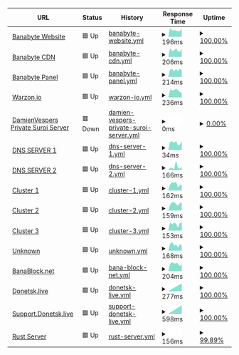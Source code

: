 <!--start: status pages-->
<!-- This summary is generated by Upptime (https://github.com/upptime/upptime) -->
<!-- Do not edit this manually, your changes will be overwritten -->
<!-- prettier-ignore -->
| URL | Status | History | Response Time | Uptime |
| --- | ------ | ------- | ------------- | ------ |
| <img alt="" src="https://icons.duckduckgo.com/ip3/banabyte.com.ico" height="13"> [Banabyte Website](https://Banabyte.com) | 🟩 Up | [banabyte-website.yml](https://github.com/ZEROPOINTBRUH/WebsiteAlarmClock/commits/HEAD/history/banabyte-website.yml) | <details><summary><img alt="Response time graph" src="./graphs/banabyte-website/response-time-week.png" height="20"> 196ms</summary><br><a href="https://status2.banabyte.com/history/banabyte-website"><img alt="Response time 560" src="https://img.shields.io/endpoint?url=https%3A%2F%2Fraw.githubusercontent.com%2FZEROPOINTBRUH%2FWebsiteAlarmClock%2FHEAD%2Fapi%2Fbanabyte-website%2Fresponse-time.json"></a><br><a href="https://status2.banabyte.com/history/banabyte-website"><img alt="24-hour response time 145" src="https://img.shields.io/endpoint?url=https%3A%2F%2Fraw.githubusercontent.com%2FZEROPOINTBRUH%2FWebsiteAlarmClock%2FHEAD%2Fapi%2Fbanabyte-website%2Fresponse-time-day.json"></a><br><a href="https://status2.banabyte.com/history/banabyte-website"><img alt="7-day response time 196" src="https://img.shields.io/endpoint?url=https%3A%2F%2Fraw.githubusercontent.com%2FZEROPOINTBRUH%2FWebsiteAlarmClock%2FHEAD%2Fapi%2Fbanabyte-website%2Fresponse-time-week.json"></a><br><a href="https://status2.banabyte.com/history/banabyte-website"><img alt="30-day response time 278" src="https://img.shields.io/endpoint?url=https%3A%2F%2Fraw.githubusercontent.com%2FZEROPOINTBRUH%2FWebsiteAlarmClock%2FHEAD%2Fapi%2Fbanabyte-website%2Fresponse-time-month.json"></a><br><a href="https://status2.banabyte.com/history/banabyte-website"><img alt="1-year response time 560" src="https://img.shields.io/endpoint?url=https%3A%2F%2Fraw.githubusercontent.com%2FZEROPOINTBRUH%2FWebsiteAlarmClock%2FHEAD%2Fapi%2Fbanabyte-website%2Fresponse-time-year.json"></a></details> | <details><summary><a href="https://status2.banabyte.com/history/banabyte-website">100.00%</a></summary><a href="https://status2.banabyte.com/history/banabyte-website"><img alt="All-time uptime 98.84%" src="https://img.shields.io/endpoint?url=https%3A%2F%2Fraw.githubusercontent.com%2FZEROPOINTBRUH%2FWebsiteAlarmClock%2FHEAD%2Fapi%2Fbanabyte-website%2Fuptime.json"></a><br><a href="https://status2.banabyte.com/history/banabyte-website"><img alt="24-hour uptime 100.00%" src="https://img.shields.io/endpoint?url=https%3A%2F%2Fraw.githubusercontent.com%2FZEROPOINTBRUH%2FWebsiteAlarmClock%2FHEAD%2Fapi%2Fbanabyte-website%2Fuptime-day.json"></a><br><a href="https://status2.banabyte.com/history/banabyte-website"><img alt="7-day uptime 100.00%" src="https://img.shields.io/endpoint?url=https%3A%2F%2Fraw.githubusercontent.com%2FZEROPOINTBRUH%2FWebsiteAlarmClock%2FHEAD%2Fapi%2Fbanabyte-website%2Fuptime-week.json"></a><br><a href="https://status2.banabyte.com/history/banabyte-website"><img alt="30-day uptime 99.99%" src="https://img.shields.io/endpoint?url=https%3A%2F%2Fraw.githubusercontent.com%2FZEROPOINTBRUH%2FWebsiteAlarmClock%2FHEAD%2Fapi%2Fbanabyte-website%2Fuptime-month.json"></a><br><a href="https://status2.banabyte.com/history/banabyte-website"><img alt="1-year uptime 98.84%" src="https://img.shields.io/endpoint?url=https%3A%2F%2Fraw.githubusercontent.com%2FZEROPOINTBRUH%2FWebsiteAlarmClock%2FHEAD%2Fapi%2Fbanabyte-website%2Fuptime-year.json"></a></details>
| <img alt="" src="https://icons.duckduckgo.com/ip3/cdn.banabyte.com.ico" height="13"> [Banabyte CDN](https://cdn.banabyte.com) | 🟩 Up | [banabyte-cdn.yml](https://github.com/ZEROPOINTBRUH/WebsiteAlarmClock/commits/HEAD/history/banabyte-cdn.yml) | <details><summary><img alt="Response time graph" src="./graphs/banabyte-cdn/response-time-week.png" height="20"> 206ms</summary><br><a href="https://status2.banabyte.com/history/banabyte-cdn"><img alt="Response time 271" src="https://img.shields.io/endpoint?url=https%3A%2F%2Fraw.githubusercontent.com%2FZEROPOINTBRUH%2FWebsiteAlarmClock%2FHEAD%2Fapi%2Fbanabyte-cdn%2Fresponse-time.json"></a><br><a href="https://status2.banabyte.com/history/banabyte-cdn"><img alt="24-hour response time 188" src="https://img.shields.io/endpoint?url=https%3A%2F%2Fraw.githubusercontent.com%2FZEROPOINTBRUH%2FWebsiteAlarmClock%2FHEAD%2Fapi%2Fbanabyte-cdn%2Fresponse-time-day.json"></a><br><a href="https://status2.banabyte.com/history/banabyte-cdn"><img alt="7-day response time 206" src="https://img.shields.io/endpoint?url=https%3A%2F%2Fraw.githubusercontent.com%2FZEROPOINTBRUH%2FWebsiteAlarmClock%2FHEAD%2Fapi%2Fbanabyte-cdn%2Fresponse-time-week.json"></a><br><a href="https://status2.banabyte.com/history/banabyte-cdn"><img alt="30-day response time 256" src="https://img.shields.io/endpoint?url=https%3A%2F%2Fraw.githubusercontent.com%2FZEROPOINTBRUH%2FWebsiteAlarmClock%2FHEAD%2Fapi%2Fbanabyte-cdn%2Fresponse-time-month.json"></a><br><a href="https://status2.banabyte.com/history/banabyte-cdn"><img alt="1-year response time 271" src="https://img.shields.io/endpoint?url=https%3A%2F%2Fraw.githubusercontent.com%2FZEROPOINTBRUH%2FWebsiteAlarmClock%2FHEAD%2Fapi%2Fbanabyte-cdn%2Fresponse-time-year.json"></a></details> | <details><summary><a href="https://status2.banabyte.com/history/banabyte-cdn">100.00%</a></summary><a href="https://status2.banabyte.com/history/banabyte-cdn"><img alt="All-time uptime 98.85%" src="https://img.shields.io/endpoint?url=https%3A%2F%2Fraw.githubusercontent.com%2FZEROPOINTBRUH%2FWebsiteAlarmClock%2FHEAD%2Fapi%2Fbanabyte-cdn%2Fuptime.json"></a><br><a href="https://status2.banabyte.com/history/banabyte-cdn"><img alt="24-hour uptime 100.00%" src="https://img.shields.io/endpoint?url=https%3A%2F%2Fraw.githubusercontent.com%2FZEROPOINTBRUH%2FWebsiteAlarmClock%2FHEAD%2Fapi%2Fbanabyte-cdn%2Fuptime-day.json"></a><br><a href="https://status2.banabyte.com/history/banabyte-cdn"><img alt="7-day uptime 100.00%" src="https://img.shields.io/endpoint?url=https%3A%2F%2Fraw.githubusercontent.com%2FZEROPOINTBRUH%2FWebsiteAlarmClock%2FHEAD%2Fapi%2Fbanabyte-cdn%2Fuptime-week.json"></a><br><a href="https://status2.banabyte.com/history/banabyte-cdn"><img alt="30-day uptime 99.99%" src="https://img.shields.io/endpoint?url=https%3A%2F%2Fraw.githubusercontent.com%2FZEROPOINTBRUH%2FWebsiteAlarmClock%2FHEAD%2Fapi%2Fbanabyte-cdn%2Fuptime-month.json"></a><br><a href="https://status2.banabyte.com/history/banabyte-cdn"><img alt="1-year uptime 98.85%" src="https://img.shields.io/endpoint?url=https%3A%2F%2Fraw.githubusercontent.com%2FZEROPOINTBRUH%2FWebsiteAlarmClock%2FHEAD%2Fapi%2Fbanabyte-cdn%2Fuptime-year.json"></a></details>
| <img alt="" src="https://icons.duckduckgo.com/ip3/panel.banabyte.com.ico" height="13"> [Banabyte Panel](https://panel.banabyte.com) | 🟩 Up | [banabyte-panel.yml](https://github.com/ZEROPOINTBRUH/WebsiteAlarmClock/commits/HEAD/history/banabyte-panel.yml) | <details><summary><img alt="Response time graph" src="./graphs/banabyte-panel/response-time-week.png" height="20"> 214ms</summary><br><a href="https://status2.banabyte.com/history/banabyte-panel"><img alt="Response time 504" src="https://img.shields.io/endpoint?url=https%3A%2F%2Fraw.githubusercontent.com%2FZEROPOINTBRUH%2FWebsiteAlarmClock%2FHEAD%2Fapi%2Fbanabyte-panel%2Fresponse-time.json"></a><br><a href="https://status2.banabyte.com/history/banabyte-panel"><img alt="24-hour response time 157" src="https://img.shields.io/endpoint?url=https%3A%2F%2Fraw.githubusercontent.com%2FZEROPOINTBRUH%2FWebsiteAlarmClock%2FHEAD%2Fapi%2Fbanabyte-panel%2Fresponse-time-day.json"></a><br><a href="https://status2.banabyte.com/history/banabyte-panel"><img alt="7-day response time 214" src="https://img.shields.io/endpoint?url=https%3A%2F%2Fraw.githubusercontent.com%2FZEROPOINTBRUH%2FWebsiteAlarmClock%2FHEAD%2Fapi%2Fbanabyte-panel%2Fresponse-time-week.json"></a><br><a href="https://status2.banabyte.com/history/banabyte-panel"><img alt="30-day response time 753" src="https://img.shields.io/endpoint?url=https%3A%2F%2Fraw.githubusercontent.com%2FZEROPOINTBRUH%2FWebsiteAlarmClock%2FHEAD%2Fapi%2Fbanabyte-panel%2Fresponse-time-month.json"></a><br><a href="https://status2.banabyte.com/history/banabyte-panel"><img alt="1-year response time 504" src="https://img.shields.io/endpoint?url=https%3A%2F%2Fraw.githubusercontent.com%2FZEROPOINTBRUH%2FWebsiteAlarmClock%2FHEAD%2Fapi%2Fbanabyte-panel%2Fresponse-time-year.json"></a></details> | <details><summary><a href="https://status2.banabyte.com/history/banabyte-panel">100.00%</a></summary><a href="https://status2.banabyte.com/history/banabyte-panel"><img alt="All-time uptime 98.40%" src="https://img.shields.io/endpoint?url=https%3A%2F%2Fraw.githubusercontent.com%2FZEROPOINTBRUH%2FWebsiteAlarmClock%2FHEAD%2Fapi%2Fbanabyte-panel%2Fuptime.json"></a><br><a href="https://status2.banabyte.com/history/banabyte-panel"><img alt="24-hour uptime 100.00%" src="https://img.shields.io/endpoint?url=https%3A%2F%2Fraw.githubusercontent.com%2FZEROPOINTBRUH%2FWebsiteAlarmClock%2FHEAD%2Fapi%2Fbanabyte-panel%2Fuptime-day.json"></a><br><a href="https://status2.banabyte.com/history/banabyte-panel"><img alt="7-day uptime 100.00%" src="https://img.shields.io/endpoint?url=https%3A%2F%2Fraw.githubusercontent.com%2FZEROPOINTBRUH%2FWebsiteAlarmClock%2FHEAD%2Fapi%2Fbanabyte-panel%2Fuptime-week.json"></a><br><a href="https://status2.banabyte.com/history/banabyte-panel"><img alt="30-day uptime 99.99%" src="https://img.shields.io/endpoint?url=https%3A%2F%2Fraw.githubusercontent.com%2FZEROPOINTBRUH%2FWebsiteAlarmClock%2FHEAD%2Fapi%2Fbanabyte-panel%2Fuptime-month.json"></a><br><a href="https://status2.banabyte.com/history/banabyte-panel"><img alt="1-year uptime 98.40%" src="https://img.shields.io/endpoint?url=https%3A%2F%2Fraw.githubusercontent.com%2FZEROPOINTBRUH%2FWebsiteAlarmClock%2FHEAD%2Fapi%2Fbanabyte-panel%2Fuptime-year.json"></a></details>
| <img alt="" src="https://icons.duckduckgo.com/ip3/warzon.io.ico" height="13"> [Warzon.io](https://warzon.io) | 🟩 Up | [warzon-io.yml](https://github.com/ZEROPOINTBRUH/WebsiteAlarmClock/commits/HEAD/history/warzon-io.yml) | <details><summary><img alt="Response time graph" src="./graphs/warzon-io/response-time-week.png" height="20"> 236ms</summary><br><a href="https://status2.banabyte.com/history/warzon-io"><img alt="Response time 330" src="https://img.shields.io/endpoint?url=https%3A%2F%2Fraw.githubusercontent.com%2FZEROPOINTBRUH%2FWebsiteAlarmClock%2FHEAD%2Fapi%2Fwarzon-io%2Fresponse-time.json"></a><br><a href="https://status2.banabyte.com/history/warzon-io"><img alt="24-hour response time 248" src="https://img.shields.io/endpoint?url=https%3A%2F%2Fraw.githubusercontent.com%2FZEROPOINTBRUH%2FWebsiteAlarmClock%2FHEAD%2Fapi%2Fwarzon-io%2Fresponse-time-day.json"></a><br><a href="https://status2.banabyte.com/history/warzon-io"><img alt="7-day response time 236" src="https://img.shields.io/endpoint?url=https%3A%2F%2Fraw.githubusercontent.com%2FZEROPOINTBRUH%2FWebsiteAlarmClock%2FHEAD%2Fapi%2Fwarzon-io%2Fresponse-time-week.json"></a><br><a href="https://status2.banabyte.com/history/warzon-io"><img alt="30-day response time 293" src="https://img.shields.io/endpoint?url=https%3A%2F%2Fraw.githubusercontent.com%2FZEROPOINTBRUH%2FWebsiteAlarmClock%2FHEAD%2Fapi%2Fwarzon-io%2Fresponse-time-month.json"></a><br><a href="https://status2.banabyte.com/history/warzon-io"><img alt="1-year response time 330" src="https://img.shields.io/endpoint?url=https%3A%2F%2Fraw.githubusercontent.com%2FZEROPOINTBRUH%2FWebsiteAlarmClock%2FHEAD%2Fapi%2Fwarzon-io%2Fresponse-time-year.json"></a></details> | <details><summary><a href="https://status2.banabyte.com/history/warzon-io">100.00%</a></summary><a href="https://status2.banabyte.com/history/warzon-io"><img alt="All-time uptime 96.41%" src="https://img.shields.io/endpoint?url=https%3A%2F%2Fraw.githubusercontent.com%2FZEROPOINTBRUH%2FWebsiteAlarmClock%2FHEAD%2Fapi%2Fwarzon-io%2Fuptime.json"></a><br><a href="https://status2.banabyte.com/history/warzon-io"><img alt="24-hour uptime 100.00%" src="https://img.shields.io/endpoint?url=https%3A%2F%2Fraw.githubusercontent.com%2FZEROPOINTBRUH%2FWebsiteAlarmClock%2FHEAD%2Fapi%2Fwarzon-io%2Fuptime-day.json"></a><br><a href="https://status2.banabyte.com/history/warzon-io"><img alt="7-day uptime 100.00%" src="https://img.shields.io/endpoint?url=https%3A%2F%2Fraw.githubusercontent.com%2FZEROPOINTBRUH%2FWebsiteAlarmClock%2FHEAD%2Fapi%2Fwarzon-io%2Fuptime-week.json"></a><br><a href="https://status2.banabyte.com/history/warzon-io"><img alt="30-day uptime 93.35%" src="https://img.shields.io/endpoint?url=https%3A%2F%2Fraw.githubusercontent.com%2FZEROPOINTBRUH%2FWebsiteAlarmClock%2FHEAD%2Fapi%2Fwarzon-io%2Fuptime-month.json"></a><br><a href="https://status2.banabyte.com/history/warzon-io"><img alt="1-year uptime 96.41%" src="https://img.shields.io/endpoint?url=https%3A%2F%2Fraw.githubusercontent.com%2FZEROPOINTBRUH%2FWebsiteAlarmClock%2FHEAD%2Fapi%2Fwarzon-io%2Fuptime-year.json"></a></details>
| <img alt="" src="https://icons.duckduckgo.com/ip3/dv.suroi.io.ico" height="13"> [DamienVespers Private Suroi Server](https://dv.suroi.io) | 🟥 Down | [damien-vespers-private-suroi-server.yml](https://github.com/ZEROPOINTBRUH/WebsiteAlarmClock/commits/HEAD/history/damien-vespers-private-suroi-server.yml) | <details><summary><img alt="Response time graph" src="./graphs/damien-vespers-private-suroi-server/response-time-week.png" height="20"> 0ms</summary><br><a href="https://status2.banabyte.com/history/damien-vespers-private-suroi-server"><img alt="Response time 388" src="https://img.shields.io/endpoint?url=https%3A%2F%2Fraw.githubusercontent.com%2FZEROPOINTBRUH%2FWebsiteAlarmClock%2FHEAD%2Fapi%2Fdamien-vespers-private-suroi-server%2Fresponse-time.json"></a><br><a href="https://status2.banabyte.com/history/damien-vespers-private-suroi-server"><img alt="24-hour response time 0" src="https://img.shields.io/endpoint?url=https%3A%2F%2Fraw.githubusercontent.com%2FZEROPOINTBRUH%2FWebsiteAlarmClock%2FHEAD%2Fapi%2Fdamien-vespers-private-suroi-server%2Fresponse-time-day.json"></a><br><a href="https://status2.banabyte.com/history/damien-vespers-private-suroi-server"><img alt="7-day response time 0" src="https://img.shields.io/endpoint?url=https%3A%2F%2Fraw.githubusercontent.com%2FZEROPOINTBRUH%2FWebsiteAlarmClock%2FHEAD%2Fapi%2Fdamien-vespers-private-suroi-server%2Fresponse-time-week.json"></a><br><a href="https://status2.banabyte.com/history/damien-vespers-private-suroi-server"><img alt="30-day response time 230" src="https://img.shields.io/endpoint?url=https%3A%2F%2Fraw.githubusercontent.com%2FZEROPOINTBRUH%2FWebsiteAlarmClock%2FHEAD%2Fapi%2Fdamien-vespers-private-suroi-server%2Fresponse-time-month.json"></a><br><a href="https://status2.banabyte.com/history/damien-vespers-private-suroi-server"><img alt="1-year response time 388" src="https://img.shields.io/endpoint?url=https%3A%2F%2Fraw.githubusercontent.com%2FZEROPOINTBRUH%2FWebsiteAlarmClock%2FHEAD%2Fapi%2Fdamien-vespers-private-suroi-server%2Fresponse-time-year.json"></a></details> | <details><summary><a href="https://status2.banabyte.com/history/damien-vespers-private-suroi-server">0.00%</a></summary><a href="https://status2.banabyte.com/history/damien-vespers-private-suroi-server"><img alt="All-time uptime 30.99%" src="https://img.shields.io/endpoint?url=https%3A%2F%2Fraw.githubusercontent.com%2FZEROPOINTBRUH%2FWebsiteAlarmClock%2FHEAD%2Fapi%2Fdamien-vespers-private-suroi-server%2Fuptime.json"></a><br><a href="https://status2.banabyte.com/history/damien-vespers-private-suroi-server"><img alt="24-hour uptime 0.00%" src="https://img.shields.io/endpoint?url=https%3A%2F%2Fraw.githubusercontent.com%2FZEROPOINTBRUH%2FWebsiteAlarmClock%2FHEAD%2Fapi%2Fdamien-vespers-private-suroi-server%2Fuptime-day.json"></a><br><a href="https://status2.banabyte.com/history/damien-vespers-private-suroi-server"><img alt="7-day uptime 0.00%" src="https://img.shields.io/endpoint?url=https%3A%2F%2Fraw.githubusercontent.com%2FZEROPOINTBRUH%2FWebsiteAlarmClock%2FHEAD%2Fapi%2Fdamien-vespers-private-suroi-server%2Fuptime-week.json"></a><br><a href="https://status2.banabyte.com/history/damien-vespers-private-suroi-server"><img alt="30-day uptime 1.52%" src="https://img.shields.io/endpoint?url=https%3A%2F%2Fraw.githubusercontent.com%2FZEROPOINTBRUH%2FWebsiteAlarmClock%2FHEAD%2Fapi%2Fdamien-vespers-private-suroi-server%2Fuptime-month.json"></a><br><a href="https://status2.banabyte.com/history/damien-vespers-private-suroi-server"><img alt="1-year uptime 30.99%" src="https://img.shields.io/endpoint?url=https%3A%2F%2Fraw.githubusercontent.com%2FZEROPOINTBRUH%2FWebsiteAlarmClock%2FHEAD%2Fapi%2Fdamien-vespers-private-suroi-server%2Fuptime-year.json"></a></details>
| <img alt="" src="https://icons.duckduckgo.com/ip3/1.1.1.1.ico" height="13"> [DNS SERVER 1](https://1.1.1.1) | 🟩 Up | [dns-server-1.yml](https://github.com/ZEROPOINTBRUH/WebsiteAlarmClock/commits/HEAD/history/dns-server-1.yml) | <details><summary><img alt="Response time graph" src="./graphs/dns-server-1/response-time-week.png" height="20"> 34ms</summary><br><a href="https://status2.banabyte.com/history/dns-server-1"><img alt="Response time 61" src="https://img.shields.io/endpoint?url=https%3A%2F%2Fraw.githubusercontent.com%2FZEROPOINTBRUH%2FWebsiteAlarmClock%2FHEAD%2Fapi%2Fdns-server-1%2Fresponse-time.json"></a><br><a href="https://status2.banabyte.com/history/dns-server-1"><img alt="24-hour response time 29" src="https://img.shields.io/endpoint?url=https%3A%2F%2Fraw.githubusercontent.com%2FZEROPOINTBRUH%2FWebsiteAlarmClock%2FHEAD%2Fapi%2Fdns-server-1%2Fresponse-time-day.json"></a><br><a href="https://status2.banabyte.com/history/dns-server-1"><img alt="7-day response time 34" src="https://img.shields.io/endpoint?url=https%3A%2F%2Fraw.githubusercontent.com%2FZEROPOINTBRUH%2FWebsiteAlarmClock%2FHEAD%2Fapi%2Fdns-server-1%2Fresponse-time-week.json"></a><br><a href="https://status2.banabyte.com/history/dns-server-1"><img alt="30-day response time 74" src="https://img.shields.io/endpoint?url=https%3A%2F%2Fraw.githubusercontent.com%2FZEROPOINTBRUH%2FWebsiteAlarmClock%2FHEAD%2Fapi%2Fdns-server-1%2Fresponse-time-month.json"></a><br><a href="https://status2.banabyte.com/history/dns-server-1"><img alt="1-year response time 61" src="https://img.shields.io/endpoint?url=https%3A%2F%2Fraw.githubusercontent.com%2FZEROPOINTBRUH%2FWebsiteAlarmClock%2FHEAD%2Fapi%2Fdns-server-1%2Fresponse-time-year.json"></a></details> | <details><summary><a href="https://status2.banabyte.com/history/dns-server-1">100.00%</a></summary><a href="https://status2.banabyte.com/history/dns-server-1"><img alt="All-time uptime 99.99%" src="https://img.shields.io/endpoint?url=https%3A%2F%2Fraw.githubusercontent.com%2FZEROPOINTBRUH%2FWebsiteAlarmClock%2FHEAD%2Fapi%2Fdns-server-1%2Fuptime.json"></a><br><a href="https://status2.banabyte.com/history/dns-server-1"><img alt="24-hour uptime 100.00%" src="https://img.shields.io/endpoint?url=https%3A%2F%2Fraw.githubusercontent.com%2FZEROPOINTBRUH%2FWebsiteAlarmClock%2FHEAD%2Fapi%2Fdns-server-1%2Fuptime-day.json"></a><br><a href="https://status2.banabyte.com/history/dns-server-1"><img alt="7-day uptime 100.00%" src="https://img.shields.io/endpoint?url=https%3A%2F%2Fraw.githubusercontent.com%2FZEROPOINTBRUH%2FWebsiteAlarmClock%2FHEAD%2Fapi%2Fdns-server-1%2Fuptime-week.json"></a><br><a href="https://status2.banabyte.com/history/dns-server-1"><img alt="30-day uptime 100.00%" src="https://img.shields.io/endpoint?url=https%3A%2F%2Fraw.githubusercontent.com%2FZEROPOINTBRUH%2FWebsiteAlarmClock%2FHEAD%2Fapi%2Fdns-server-1%2Fuptime-month.json"></a><br><a href="https://status2.banabyte.com/history/dns-server-1"><img alt="1-year uptime 99.99%" src="https://img.shields.io/endpoint?url=https%3A%2F%2Fraw.githubusercontent.com%2FZEROPOINTBRUH%2FWebsiteAlarmClock%2FHEAD%2Fapi%2Fdns-server-1%2Fuptime-year.json"></a></details>
| <img alt="" src="https://icons.duckduckgo.com/ip3/dns.google.ico" height="13"> [DNS SERVER 2](https://dns.google) | 🟩 Up | [dns-server-2.yml](https://github.com/ZEROPOINTBRUH/WebsiteAlarmClock/commits/HEAD/history/dns-server-2.yml) | <details><summary><img alt="Response time graph" src="./graphs/dns-server-2/response-time-week.png" height="20"> 166ms</summary><br><a href="https://status2.banabyte.com/history/dns-server-2"><img alt="Response time 131" src="https://img.shields.io/endpoint?url=https%3A%2F%2Fraw.githubusercontent.com%2FZEROPOINTBRUH%2FWebsiteAlarmClock%2FHEAD%2Fapi%2Fdns-server-2%2Fresponse-time.json"></a><br><a href="https://status2.banabyte.com/history/dns-server-2"><img alt="24-hour response time 88" src="https://img.shields.io/endpoint?url=https%3A%2F%2Fraw.githubusercontent.com%2FZEROPOINTBRUH%2FWebsiteAlarmClock%2FHEAD%2Fapi%2Fdns-server-2%2Fresponse-time-day.json"></a><br><a href="https://status2.banabyte.com/history/dns-server-2"><img alt="7-day response time 166" src="https://img.shields.io/endpoint?url=https%3A%2F%2Fraw.githubusercontent.com%2FZEROPOINTBRUH%2FWebsiteAlarmClock%2FHEAD%2Fapi%2Fdns-server-2%2Fresponse-time-week.json"></a><br><a href="https://status2.banabyte.com/history/dns-server-2"><img alt="30-day response time 125" src="https://img.shields.io/endpoint?url=https%3A%2F%2Fraw.githubusercontent.com%2FZEROPOINTBRUH%2FWebsiteAlarmClock%2FHEAD%2Fapi%2Fdns-server-2%2Fresponse-time-month.json"></a><br><a href="https://status2.banabyte.com/history/dns-server-2"><img alt="1-year response time 131" src="https://img.shields.io/endpoint?url=https%3A%2F%2Fraw.githubusercontent.com%2FZEROPOINTBRUH%2FWebsiteAlarmClock%2FHEAD%2Fapi%2Fdns-server-2%2Fresponse-time-year.json"></a></details> | <details><summary><a href="https://status2.banabyte.com/history/dns-server-2">100.00%</a></summary><a href="https://status2.banabyte.com/history/dns-server-2"><img alt="All-time uptime 100.00%" src="https://img.shields.io/endpoint?url=https%3A%2F%2Fraw.githubusercontent.com%2FZEROPOINTBRUH%2FWebsiteAlarmClock%2FHEAD%2Fapi%2Fdns-server-2%2Fuptime.json"></a><br><a href="https://status2.banabyte.com/history/dns-server-2"><img alt="24-hour uptime 100.00%" src="https://img.shields.io/endpoint?url=https%3A%2F%2Fraw.githubusercontent.com%2FZEROPOINTBRUH%2FWebsiteAlarmClock%2FHEAD%2Fapi%2Fdns-server-2%2Fuptime-day.json"></a><br><a href="https://status2.banabyte.com/history/dns-server-2"><img alt="7-day uptime 100.00%" src="https://img.shields.io/endpoint?url=https%3A%2F%2Fraw.githubusercontent.com%2FZEROPOINTBRUH%2FWebsiteAlarmClock%2FHEAD%2Fapi%2Fdns-server-2%2Fuptime-week.json"></a><br><a href="https://status2.banabyte.com/history/dns-server-2"><img alt="30-day uptime 100.00%" src="https://img.shields.io/endpoint?url=https%3A%2F%2Fraw.githubusercontent.com%2FZEROPOINTBRUH%2FWebsiteAlarmClock%2FHEAD%2Fapi%2Fdns-server-2%2Fuptime-month.json"></a><br><a href="https://status2.banabyte.com/history/dns-server-2"><img alt="1-year uptime 100.00%" src="https://img.shields.io/endpoint?url=https%3A%2F%2Fraw.githubusercontent.com%2FZEROPOINTBRUH%2FWebsiteAlarmClock%2FHEAD%2Fapi%2Fdns-server-2%2Fuptime-year.json"></a></details>
| <img alt="" src="https://icons.duckduckgo.com/ip3/co-us01.banabyte.com.ico" height="13"> [Cluster 1](https://co-us01.banabyte.com:2021) | 🟩 Up | [cluster-1.yml](https://github.com/ZEROPOINTBRUH/WebsiteAlarmClock/commits/HEAD/history/cluster-1.yml) | <details><summary><img alt="Response time graph" src="./graphs/cluster-1/response-time-week.png" height="20"> 162ms</summary><br><a href="https://status2.banabyte.com/history/cluster-1"><img alt="Response time 241" src="https://img.shields.io/endpoint?url=https%3A%2F%2Fraw.githubusercontent.com%2FZEROPOINTBRUH%2FWebsiteAlarmClock%2FHEAD%2Fapi%2Fcluster-1%2Fresponse-time.json"></a><br><a href="https://status2.banabyte.com/history/cluster-1"><img alt="24-hour response time 135" src="https://img.shields.io/endpoint?url=https%3A%2F%2Fraw.githubusercontent.com%2FZEROPOINTBRUH%2FWebsiteAlarmClock%2FHEAD%2Fapi%2Fcluster-1%2Fresponse-time-day.json"></a><br><a href="https://status2.banabyte.com/history/cluster-1"><img alt="7-day response time 162" src="https://img.shields.io/endpoint?url=https%3A%2F%2Fraw.githubusercontent.com%2FZEROPOINTBRUH%2FWebsiteAlarmClock%2FHEAD%2Fapi%2Fcluster-1%2Fresponse-time-week.json"></a><br><a href="https://status2.banabyte.com/history/cluster-1"><img alt="30-day response time 192" src="https://img.shields.io/endpoint?url=https%3A%2F%2Fraw.githubusercontent.com%2FZEROPOINTBRUH%2FWebsiteAlarmClock%2FHEAD%2Fapi%2Fcluster-1%2Fresponse-time-month.json"></a><br><a href="https://status2.banabyte.com/history/cluster-1"><img alt="1-year response time 241" src="https://img.shields.io/endpoint?url=https%3A%2F%2Fraw.githubusercontent.com%2FZEROPOINTBRUH%2FWebsiteAlarmClock%2FHEAD%2Fapi%2Fcluster-1%2Fresponse-time-year.json"></a></details> | <details><summary><a href="https://status2.banabyte.com/history/cluster-1">100.00%</a></summary><a href="https://status2.banabyte.com/history/cluster-1"><img alt="All-time uptime 99.77%" src="https://img.shields.io/endpoint?url=https%3A%2F%2Fraw.githubusercontent.com%2FZEROPOINTBRUH%2FWebsiteAlarmClock%2FHEAD%2Fapi%2Fcluster-1%2Fuptime.json"></a><br><a href="https://status2.banabyte.com/history/cluster-1"><img alt="24-hour uptime 100.00%" src="https://img.shields.io/endpoint?url=https%3A%2F%2Fraw.githubusercontent.com%2FZEROPOINTBRUH%2FWebsiteAlarmClock%2FHEAD%2Fapi%2Fcluster-1%2Fuptime-day.json"></a><br><a href="https://status2.banabyte.com/history/cluster-1"><img alt="7-day uptime 100.00%" src="https://img.shields.io/endpoint?url=https%3A%2F%2Fraw.githubusercontent.com%2FZEROPOINTBRUH%2FWebsiteAlarmClock%2FHEAD%2Fapi%2Fcluster-1%2Fuptime-week.json"></a><br><a href="https://status2.banabyte.com/history/cluster-1"><img alt="30-day uptime 99.66%" src="https://img.shields.io/endpoint?url=https%3A%2F%2Fraw.githubusercontent.com%2FZEROPOINTBRUH%2FWebsiteAlarmClock%2FHEAD%2Fapi%2Fcluster-1%2Fuptime-month.json"></a><br><a href="https://status2.banabyte.com/history/cluster-1"><img alt="1-year uptime 99.77%" src="https://img.shields.io/endpoint?url=https%3A%2F%2Fraw.githubusercontent.com%2FZEROPOINTBRUH%2FWebsiteAlarmClock%2FHEAD%2Fapi%2Fcluster-1%2Fuptime-year.json"></a></details>
| <img alt="" src="https://icons.duckduckgo.com/ip3/co-us02.banabyte.com.ico" height="13"> [Cluster 2](https://co-us02.banabyte.com:2031) | 🟩 Up | [cluster-2.yml](https://github.com/ZEROPOINTBRUH/WebsiteAlarmClock/commits/HEAD/history/cluster-2.yml) | <details><summary><img alt="Response time graph" src="./graphs/cluster-2/response-time-week.png" height="20"> 159ms</summary><br><a href="https://status2.banabyte.com/history/cluster-2"><img alt="Response time 193" src="https://img.shields.io/endpoint?url=https%3A%2F%2Fraw.githubusercontent.com%2FZEROPOINTBRUH%2FWebsiteAlarmClock%2FHEAD%2Fapi%2Fcluster-2%2Fresponse-time.json"></a><br><a href="https://status2.banabyte.com/history/cluster-2"><img alt="24-hour response time 116" src="https://img.shields.io/endpoint?url=https%3A%2F%2Fraw.githubusercontent.com%2FZEROPOINTBRUH%2FWebsiteAlarmClock%2FHEAD%2Fapi%2Fcluster-2%2Fresponse-time-day.json"></a><br><a href="https://status2.banabyte.com/history/cluster-2"><img alt="7-day response time 159" src="https://img.shields.io/endpoint?url=https%3A%2F%2Fraw.githubusercontent.com%2FZEROPOINTBRUH%2FWebsiteAlarmClock%2FHEAD%2Fapi%2Fcluster-2%2Fresponse-time-week.json"></a><br><a href="https://status2.banabyte.com/history/cluster-2"><img alt="30-day response time 195" src="https://img.shields.io/endpoint?url=https%3A%2F%2Fraw.githubusercontent.com%2FZEROPOINTBRUH%2FWebsiteAlarmClock%2FHEAD%2Fapi%2Fcluster-2%2Fresponse-time-month.json"></a><br><a href="https://status2.banabyte.com/history/cluster-2"><img alt="1-year response time 193" src="https://img.shields.io/endpoint?url=https%3A%2F%2Fraw.githubusercontent.com%2FZEROPOINTBRUH%2FWebsiteAlarmClock%2FHEAD%2Fapi%2Fcluster-2%2Fresponse-time-year.json"></a></details> | <details><summary><a href="https://status2.banabyte.com/history/cluster-2">100.00%</a></summary><a href="https://status2.banabyte.com/history/cluster-2"><img alt="All-time uptime 99.81%" src="https://img.shields.io/endpoint?url=https%3A%2F%2Fraw.githubusercontent.com%2FZEROPOINTBRUH%2FWebsiteAlarmClock%2FHEAD%2Fapi%2Fcluster-2%2Fuptime.json"></a><br><a href="https://status2.banabyte.com/history/cluster-2"><img alt="24-hour uptime 100.00%" src="https://img.shields.io/endpoint?url=https%3A%2F%2Fraw.githubusercontent.com%2FZEROPOINTBRUH%2FWebsiteAlarmClock%2FHEAD%2Fapi%2Fcluster-2%2Fuptime-day.json"></a><br><a href="https://status2.banabyte.com/history/cluster-2"><img alt="7-day uptime 100.00%" src="https://img.shields.io/endpoint?url=https%3A%2F%2Fraw.githubusercontent.com%2FZEROPOINTBRUH%2FWebsiteAlarmClock%2FHEAD%2Fapi%2Fcluster-2%2Fuptime-week.json"></a><br><a href="https://status2.banabyte.com/history/cluster-2"><img alt="30-day uptime 99.79%" src="https://img.shields.io/endpoint?url=https%3A%2F%2Fraw.githubusercontent.com%2FZEROPOINTBRUH%2FWebsiteAlarmClock%2FHEAD%2Fapi%2Fcluster-2%2Fuptime-month.json"></a><br><a href="https://status2.banabyte.com/history/cluster-2"><img alt="1-year uptime 99.81%" src="https://img.shields.io/endpoint?url=https%3A%2F%2Fraw.githubusercontent.com%2FZEROPOINTBRUH%2FWebsiteAlarmClock%2FHEAD%2Fapi%2Fcluster-2%2Fuptime-year.json"></a></details>
| <img alt="" src="https://icons.duckduckgo.com/ip3/co-us03.banabyte.com.ico" height="13"> [Cluster 3](https://co-us03.banabyte.com:2041) | 🟩 Up | [cluster-3.yml](https://github.com/ZEROPOINTBRUH/WebsiteAlarmClock/commits/HEAD/history/cluster-3.yml) | <details><summary><img alt="Response time graph" src="./graphs/cluster-3/response-time-week.png" height="20"> 153ms</summary><br><a href="https://status2.banabyte.com/history/cluster-3"><img alt="Response time 189" src="https://img.shields.io/endpoint?url=https%3A%2F%2Fraw.githubusercontent.com%2FZEROPOINTBRUH%2FWebsiteAlarmClock%2FHEAD%2Fapi%2Fcluster-3%2Fresponse-time.json"></a><br><a href="https://status2.banabyte.com/history/cluster-3"><img alt="24-hour response time 113" src="https://img.shields.io/endpoint?url=https%3A%2F%2Fraw.githubusercontent.com%2FZEROPOINTBRUH%2FWebsiteAlarmClock%2FHEAD%2Fapi%2Fcluster-3%2Fresponse-time-day.json"></a><br><a href="https://status2.banabyte.com/history/cluster-3"><img alt="7-day response time 153" src="https://img.shields.io/endpoint?url=https%3A%2F%2Fraw.githubusercontent.com%2FZEROPOINTBRUH%2FWebsiteAlarmClock%2FHEAD%2Fapi%2Fcluster-3%2Fresponse-time-week.json"></a><br><a href="https://status2.banabyte.com/history/cluster-3"><img alt="30-day response time 192" src="https://img.shields.io/endpoint?url=https%3A%2F%2Fraw.githubusercontent.com%2FZEROPOINTBRUH%2FWebsiteAlarmClock%2FHEAD%2Fapi%2Fcluster-3%2Fresponse-time-month.json"></a><br><a href="https://status2.banabyte.com/history/cluster-3"><img alt="1-year response time 189" src="https://img.shields.io/endpoint?url=https%3A%2F%2Fraw.githubusercontent.com%2FZEROPOINTBRUH%2FWebsiteAlarmClock%2FHEAD%2Fapi%2Fcluster-3%2Fresponse-time-year.json"></a></details> | <details><summary><a href="https://status2.banabyte.com/history/cluster-3">100.00%</a></summary><a href="https://status2.banabyte.com/history/cluster-3"><img alt="All-time uptime 99.88%" src="https://img.shields.io/endpoint?url=https%3A%2F%2Fraw.githubusercontent.com%2FZEROPOINTBRUH%2FWebsiteAlarmClock%2FHEAD%2Fapi%2Fcluster-3%2Fuptime.json"></a><br><a href="https://status2.banabyte.com/history/cluster-3"><img alt="24-hour uptime 100.00%" src="https://img.shields.io/endpoint?url=https%3A%2F%2Fraw.githubusercontent.com%2FZEROPOINTBRUH%2FWebsiteAlarmClock%2FHEAD%2Fapi%2Fcluster-3%2Fuptime-day.json"></a><br><a href="https://status2.banabyte.com/history/cluster-3"><img alt="7-day uptime 100.00%" src="https://img.shields.io/endpoint?url=https%3A%2F%2Fraw.githubusercontent.com%2FZEROPOINTBRUH%2FWebsiteAlarmClock%2FHEAD%2Fapi%2Fcluster-3%2Fuptime-week.json"></a><br><a href="https://status2.banabyte.com/history/cluster-3"><img alt="30-day uptime 99.86%" src="https://img.shields.io/endpoint?url=https%3A%2F%2Fraw.githubusercontent.com%2FZEROPOINTBRUH%2FWebsiteAlarmClock%2FHEAD%2Fapi%2Fcluster-3%2Fuptime-month.json"></a><br><a href="https://status2.banabyte.com/history/cluster-3"><img alt="1-year uptime 99.88%" src="https://img.shields.io/endpoint?url=https%3A%2F%2Fraw.githubusercontent.com%2FZEROPOINTBRUH%2FWebsiteAlarmClock%2FHEAD%2Fapi%2Fcluster-3%2Fuptime-year.json"></a></details>
| <img alt="" src="https://icons.duckduckgo.com/ip3/admin.banabyte.com.ico" height="13"> [Unknown](https://admin.banabyte.com) | 🟩 Up | [unknown.yml](https://github.com/ZEROPOINTBRUH/WebsiteAlarmClock/commits/HEAD/history/unknown.yml) | <details><summary><img alt="Response time graph" src="./graphs/unknown/response-time-week.png" height="20"> 168ms</summary><br><a href="https://status2.banabyte.com/history/unknown"><img alt="Response time 249" src="https://img.shields.io/endpoint?url=https%3A%2F%2Fraw.githubusercontent.com%2FZEROPOINTBRUH%2FWebsiteAlarmClock%2FHEAD%2Fapi%2Funknown%2Fresponse-time.json"></a><br><a href="https://status2.banabyte.com/history/unknown"><img alt="24-hour response time 129" src="https://img.shields.io/endpoint?url=https%3A%2F%2Fraw.githubusercontent.com%2FZEROPOINTBRUH%2FWebsiteAlarmClock%2FHEAD%2Fapi%2Funknown%2Fresponse-time-day.json"></a><br><a href="https://status2.banabyte.com/history/unknown"><img alt="7-day response time 168" src="https://img.shields.io/endpoint?url=https%3A%2F%2Fraw.githubusercontent.com%2FZEROPOINTBRUH%2FWebsiteAlarmClock%2FHEAD%2Fapi%2Funknown%2Fresponse-time-week.json"></a><br><a href="https://status2.banabyte.com/history/unknown"><img alt="30-day response time 299" src="https://img.shields.io/endpoint?url=https%3A%2F%2Fraw.githubusercontent.com%2FZEROPOINTBRUH%2FWebsiteAlarmClock%2FHEAD%2Fapi%2Funknown%2Fresponse-time-month.json"></a><br><a href="https://status2.banabyte.com/history/unknown"><img alt="1-year response time 249" src="https://img.shields.io/endpoint?url=https%3A%2F%2Fraw.githubusercontent.com%2FZEROPOINTBRUH%2FWebsiteAlarmClock%2FHEAD%2Fapi%2Funknown%2Fresponse-time-year.json"></a></details> | <details><summary><a href="https://status2.banabyte.com/history/unknown">100.00%</a></summary><a href="https://status2.banabyte.com/history/unknown"><img alt="All-time uptime 98.87%" src="https://img.shields.io/endpoint?url=https%3A%2F%2Fraw.githubusercontent.com%2FZEROPOINTBRUH%2FWebsiteAlarmClock%2FHEAD%2Fapi%2Funknown%2Fuptime.json"></a><br><a href="https://status2.banabyte.com/history/unknown"><img alt="24-hour uptime 100.00%" src="https://img.shields.io/endpoint?url=https%3A%2F%2Fraw.githubusercontent.com%2FZEROPOINTBRUH%2FWebsiteAlarmClock%2FHEAD%2Fapi%2Funknown%2Fuptime-day.json"></a><br><a href="https://status2.banabyte.com/history/unknown"><img alt="7-day uptime 100.00%" src="https://img.shields.io/endpoint?url=https%3A%2F%2Fraw.githubusercontent.com%2FZEROPOINTBRUH%2FWebsiteAlarmClock%2FHEAD%2Fapi%2Funknown%2Fuptime-week.json"></a><br><a href="https://status2.banabyte.com/history/unknown"><img alt="30-day uptime 99.99%" src="https://img.shields.io/endpoint?url=https%3A%2F%2Fraw.githubusercontent.com%2FZEROPOINTBRUH%2FWebsiteAlarmClock%2FHEAD%2Fapi%2Funknown%2Fuptime-month.json"></a><br><a href="https://status2.banabyte.com/history/unknown"><img alt="1-year uptime 98.87%" src="https://img.shields.io/endpoint?url=https%3A%2F%2Fraw.githubusercontent.com%2FZEROPOINTBRUH%2FWebsiteAlarmClock%2FHEAD%2Fapi%2Funknown%2Fuptime-year.json"></a></details>
| <img alt="" src="https://icons.duckduckgo.com/ip3/banablock.net.ico" height="13"> [BanaBlock.net](https://banablock.net) | 🟩 Up | [bana-block-net.yml](https://github.com/ZEROPOINTBRUH/WebsiteAlarmClock/commits/HEAD/history/bana-block-net.yml) | <details><summary><img alt="Response time graph" src="./graphs/bana-block-net/response-time-week.png" height="20"> 204ms</summary><br><a href="https://status2.banabyte.com/history/bana-block-net"><img alt="Response time 235" src="https://img.shields.io/endpoint?url=https%3A%2F%2Fraw.githubusercontent.com%2FZEROPOINTBRUH%2FWebsiteAlarmClock%2FHEAD%2Fapi%2Fbana-block-net%2Fresponse-time.json"></a><br><a href="https://status2.banabyte.com/history/bana-block-net"><img alt="24-hour response time 160" src="https://img.shields.io/endpoint?url=https%3A%2F%2Fraw.githubusercontent.com%2FZEROPOINTBRUH%2FWebsiteAlarmClock%2FHEAD%2Fapi%2Fbana-block-net%2Fresponse-time-day.json"></a><br><a href="https://status2.banabyte.com/history/bana-block-net"><img alt="7-day response time 204" src="https://img.shields.io/endpoint?url=https%3A%2F%2Fraw.githubusercontent.com%2FZEROPOINTBRUH%2FWebsiteAlarmClock%2FHEAD%2Fapi%2Fbana-block-net%2Fresponse-time-week.json"></a><br><a href="https://status2.banabyte.com/history/bana-block-net"><img alt="30-day response time 238" src="https://img.shields.io/endpoint?url=https%3A%2F%2Fraw.githubusercontent.com%2FZEROPOINTBRUH%2FWebsiteAlarmClock%2FHEAD%2Fapi%2Fbana-block-net%2Fresponse-time-month.json"></a><br><a href="https://status2.banabyte.com/history/bana-block-net"><img alt="1-year response time 235" src="https://img.shields.io/endpoint?url=https%3A%2F%2Fraw.githubusercontent.com%2FZEROPOINTBRUH%2FWebsiteAlarmClock%2FHEAD%2Fapi%2Fbana-block-net%2Fresponse-time-year.json"></a></details> | <details><summary><a href="https://status2.banabyte.com/history/bana-block-net">100.00%</a></summary><a href="https://status2.banabyte.com/history/bana-block-net"><img alt="All-time uptime 95.95%" src="https://img.shields.io/endpoint?url=https%3A%2F%2Fraw.githubusercontent.com%2FZEROPOINTBRUH%2FWebsiteAlarmClock%2FHEAD%2Fapi%2Fbana-block-net%2Fuptime.json"></a><br><a href="https://status2.banabyte.com/history/bana-block-net"><img alt="24-hour uptime 100.00%" src="https://img.shields.io/endpoint?url=https%3A%2F%2Fraw.githubusercontent.com%2FZEROPOINTBRUH%2FWebsiteAlarmClock%2FHEAD%2Fapi%2Fbana-block-net%2Fuptime-day.json"></a><br><a href="https://status2.banabyte.com/history/bana-block-net"><img alt="7-day uptime 100.00%" src="https://img.shields.io/endpoint?url=https%3A%2F%2Fraw.githubusercontent.com%2FZEROPOINTBRUH%2FWebsiteAlarmClock%2FHEAD%2Fapi%2Fbana-block-net%2Fuptime-week.json"></a><br><a href="https://status2.banabyte.com/history/bana-block-net"><img alt="30-day uptime 92.44%" src="https://img.shields.io/endpoint?url=https%3A%2F%2Fraw.githubusercontent.com%2FZEROPOINTBRUH%2FWebsiteAlarmClock%2FHEAD%2Fapi%2Fbana-block-net%2Fuptime-month.json"></a><br><a href="https://status2.banabyte.com/history/bana-block-net"><img alt="1-year uptime 95.95%" src="https://img.shields.io/endpoint?url=https%3A%2F%2Fraw.githubusercontent.com%2FZEROPOINTBRUH%2FWebsiteAlarmClock%2FHEAD%2Fapi%2Fbana-block-net%2Fuptime-year.json"></a></details>
| <img alt="" src="https://icons.duckduckgo.com/ip3/donetsk.live.ico" height="13"> [Donetsk.live](https://donetsk.live) | 🟩 Up | [donetsk-live.yml](https://github.com/ZEROPOINTBRUH/WebsiteAlarmClock/commits/HEAD/history/donetsk-live.yml) | <details><summary><img alt="Response time graph" src="./graphs/donetsk-live/response-time-week.png" height="20"> 277ms</summary><br><a href="https://status2.banabyte.com/history/donetsk-live"><img alt="Response time 247" src="https://img.shields.io/endpoint?url=https%3A%2F%2Fraw.githubusercontent.com%2FZEROPOINTBRUH%2FWebsiteAlarmClock%2FHEAD%2Fapi%2Fdonetsk-live%2Fresponse-time.json"></a><br><a href="https://status2.banabyte.com/history/donetsk-live"><img alt="24-hour response time 244" src="https://img.shields.io/endpoint?url=https%3A%2F%2Fraw.githubusercontent.com%2FZEROPOINTBRUH%2FWebsiteAlarmClock%2FHEAD%2Fapi%2Fdonetsk-live%2Fresponse-time-day.json"></a><br><a href="https://status2.banabyte.com/history/donetsk-live"><img alt="7-day response time 277" src="https://img.shields.io/endpoint?url=https%3A%2F%2Fraw.githubusercontent.com%2FZEROPOINTBRUH%2FWebsiteAlarmClock%2FHEAD%2Fapi%2Fdonetsk-live%2Fresponse-time-week.json"></a><br><a href="https://status2.banabyte.com/history/donetsk-live"><img alt="30-day response time 247" src="https://img.shields.io/endpoint?url=https%3A%2F%2Fraw.githubusercontent.com%2FZEROPOINTBRUH%2FWebsiteAlarmClock%2FHEAD%2Fapi%2Fdonetsk-live%2Fresponse-time-month.json"></a><br><a href="https://status2.banabyte.com/history/donetsk-live"><img alt="1-year response time 247" src="https://img.shields.io/endpoint?url=https%3A%2F%2Fraw.githubusercontent.com%2FZEROPOINTBRUH%2FWebsiteAlarmClock%2FHEAD%2Fapi%2Fdonetsk-live%2Fresponse-time-year.json"></a></details> | <details><summary><a href="https://status2.banabyte.com/history/donetsk-live">100.00%</a></summary><a href="https://status2.banabyte.com/history/donetsk-live"><img alt="All-time uptime 99.97%" src="https://img.shields.io/endpoint?url=https%3A%2F%2Fraw.githubusercontent.com%2FZEROPOINTBRUH%2FWebsiteAlarmClock%2FHEAD%2Fapi%2Fdonetsk-live%2Fuptime.json"></a><br><a href="https://status2.banabyte.com/history/donetsk-live"><img alt="24-hour uptime 100.00%" src="https://img.shields.io/endpoint?url=https%3A%2F%2Fraw.githubusercontent.com%2FZEROPOINTBRUH%2FWebsiteAlarmClock%2FHEAD%2Fapi%2Fdonetsk-live%2Fuptime-day.json"></a><br><a href="https://status2.banabyte.com/history/donetsk-live"><img alt="7-day uptime 100.00%" src="https://img.shields.io/endpoint?url=https%3A%2F%2Fraw.githubusercontent.com%2FZEROPOINTBRUH%2FWebsiteAlarmClock%2FHEAD%2Fapi%2Fdonetsk-live%2Fuptime-week.json"></a><br><a href="https://status2.banabyte.com/history/donetsk-live"><img alt="30-day uptime 99.97%" src="https://img.shields.io/endpoint?url=https%3A%2F%2Fraw.githubusercontent.com%2FZEROPOINTBRUH%2FWebsiteAlarmClock%2FHEAD%2Fapi%2Fdonetsk-live%2Fuptime-month.json"></a><br><a href="https://status2.banabyte.com/history/donetsk-live"><img alt="1-year uptime 99.97%" src="https://img.shields.io/endpoint?url=https%3A%2F%2Fraw.githubusercontent.com%2FZEROPOINTBRUH%2FWebsiteAlarmClock%2FHEAD%2Fapi%2Fdonetsk-live%2Fuptime-year.json"></a></details>
| <img alt="" src="https://icons.duckduckgo.com/ip3/support.donetsk.live.ico" height="13"> [Support.Donetsk.live](https://support.donetsk.live) | 🟩 Up | [support-donetsk-live.yml](https://github.com/ZEROPOINTBRUH/WebsiteAlarmClock/commits/HEAD/history/support-donetsk-live.yml) | <details><summary><img alt="Response time graph" src="./graphs/support-donetsk-live/response-time-week.png" height="20"> 598ms</summary><br><a href="https://status2.banabyte.com/history/support-donetsk-live"><img alt="Response time 601" src="https://img.shields.io/endpoint?url=https%3A%2F%2Fraw.githubusercontent.com%2FZEROPOINTBRUH%2FWebsiteAlarmClock%2FHEAD%2Fapi%2Fsupport-donetsk-live%2Fresponse-time.json"></a><br><a href="https://status2.banabyte.com/history/support-donetsk-live"><img alt="24-hour response time 642" src="https://img.shields.io/endpoint?url=https%3A%2F%2Fraw.githubusercontent.com%2FZEROPOINTBRUH%2FWebsiteAlarmClock%2FHEAD%2Fapi%2Fsupport-donetsk-live%2Fresponse-time-day.json"></a><br><a href="https://status2.banabyte.com/history/support-donetsk-live"><img alt="7-day response time 598" src="https://img.shields.io/endpoint?url=https%3A%2F%2Fraw.githubusercontent.com%2FZEROPOINTBRUH%2FWebsiteAlarmClock%2FHEAD%2Fapi%2Fsupport-donetsk-live%2Fresponse-time-week.json"></a><br><a href="https://status2.banabyte.com/history/support-donetsk-live"><img alt="30-day response time 601" src="https://img.shields.io/endpoint?url=https%3A%2F%2Fraw.githubusercontent.com%2FZEROPOINTBRUH%2FWebsiteAlarmClock%2FHEAD%2Fapi%2Fsupport-donetsk-live%2Fresponse-time-month.json"></a><br><a href="https://status2.banabyte.com/history/support-donetsk-live"><img alt="1-year response time 601" src="https://img.shields.io/endpoint?url=https%3A%2F%2Fraw.githubusercontent.com%2FZEROPOINTBRUH%2FWebsiteAlarmClock%2FHEAD%2Fapi%2Fsupport-donetsk-live%2Fresponse-time-year.json"></a></details> | <details><summary><a href="https://status2.banabyte.com/history/support-donetsk-live">100.00%</a></summary><a href="https://status2.banabyte.com/history/support-donetsk-live"><img alt="All-time uptime 99.97%" src="https://img.shields.io/endpoint?url=https%3A%2F%2Fraw.githubusercontent.com%2FZEROPOINTBRUH%2FWebsiteAlarmClock%2FHEAD%2Fapi%2Fsupport-donetsk-live%2Fuptime.json"></a><br><a href="https://status2.banabyte.com/history/support-donetsk-live"><img alt="24-hour uptime 100.00%" src="https://img.shields.io/endpoint?url=https%3A%2F%2Fraw.githubusercontent.com%2FZEROPOINTBRUH%2FWebsiteAlarmClock%2FHEAD%2Fapi%2Fsupport-donetsk-live%2Fuptime-day.json"></a><br><a href="https://status2.banabyte.com/history/support-donetsk-live"><img alt="7-day uptime 100.00%" src="https://img.shields.io/endpoint?url=https%3A%2F%2Fraw.githubusercontent.com%2FZEROPOINTBRUH%2FWebsiteAlarmClock%2FHEAD%2Fapi%2Fsupport-donetsk-live%2Fuptime-week.json"></a><br><a href="https://status2.banabyte.com/history/support-donetsk-live"><img alt="30-day uptime 99.97%" src="https://img.shields.io/endpoint?url=https%3A%2F%2Fraw.githubusercontent.com%2FZEROPOINTBRUH%2FWebsiteAlarmClock%2FHEAD%2Fapi%2Fsupport-donetsk-live%2Fuptime-month.json"></a><br><a href="https://status2.banabyte.com/history/support-donetsk-live"><img alt="1-year uptime 99.97%" src="https://img.shields.io/endpoint?url=https%3A%2F%2Fraw.githubusercontent.com%2FZEROPOINTBRUH%2FWebsiteAlarmClock%2FHEAD%2Fapi%2Fsupport-donetsk-live%2Fuptime-year.json"></a></details>
| <img alt="" src="https://icons.duckduckgo.com/ip3/co-us03.banabyte.com.ico" height="13"> [Rust Server](http://co-us03.banabyte.com:50007) | 🟩 Up | [rust-server.yml](https://github.com/ZEROPOINTBRUH/WebsiteAlarmClock/commits/HEAD/history/rust-server.yml) | <details><summary><img alt="Response time graph" src="./graphs/rust-server/response-time-week.png" height="20"> 156ms</summary><br><a href="https://status2.banabyte.com/history/rust-server"><img alt="Response time 164" src="https://img.shields.io/endpoint?url=https%3A%2F%2Fraw.githubusercontent.com%2FZEROPOINTBRUH%2FWebsiteAlarmClock%2FHEAD%2Fapi%2Frust-server%2Fresponse-time.json"></a><br><a href="https://status2.banabyte.com/history/rust-server"><img alt="24-hour response time 108" src="https://img.shields.io/endpoint?url=https%3A%2F%2Fraw.githubusercontent.com%2FZEROPOINTBRUH%2FWebsiteAlarmClock%2FHEAD%2Fapi%2Frust-server%2Fresponse-time-day.json"></a><br><a href="https://status2.banabyte.com/history/rust-server"><img alt="7-day response time 156" src="https://img.shields.io/endpoint?url=https%3A%2F%2Fraw.githubusercontent.com%2FZEROPOINTBRUH%2FWebsiteAlarmClock%2FHEAD%2Fapi%2Frust-server%2Fresponse-time-week.json"></a><br><a href="https://status2.banabyte.com/history/rust-server"><img alt="30-day response time 164" src="https://img.shields.io/endpoint?url=https%3A%2F%2Fraw.githubusercontent.com%2FZEROPOINTBRUH%2FWebsiteAlarmClock%2FHEAD%2Fapi%2Frust-server%2Fresponse-time-month.json"></a><br><a href="https://status2.banabyte.com/history/rust-server"><img alt="1-year response time 164" src="https://img.shields.io/endpoint?url=https%3A%2F%2Fraw.githubusercontent.com%2FZEROPOINTBRUH%2FWebsiteAlarmClock%2FHEAD%2Fapi%2Frust-server%2Fresponse-time-year.json"></a></details> | <details><summary><a href="https://status2.banabyte.com/history/rust-server">99.89%</a></summary><a href="https://status2.banabyte.com/history/rust-server"><img alt="All-time uptime 99.95%" src="https://img.shields.io/endpoint?url=https%3A%2F%2Fraw.githubusercontent.com%2FZEROPOINTBRUH%2FWebsiteAlarmClock%2FHEAD%2Fapi%2Frust-server%2Fuptime.json"></a><br><a href="https://status2.banabyte.com/history/rust-server"><img alt="24-hour uptime 100.00%" src="https://img.shields.io/endpoint?url=https%3A%2F%2Fraw.githubusercontent.com%2FZEROPOINTBRUH%2FWebsiteAlarmClock%2FHEAD%2Fapi%2Frust-server%2Fuptime-day.json"></a><br><a href="https://status2.banabyte.com/history/rust-server"><img alt="7-day uptime 99.89%" src="https://img.shields.io/endpoint?url=https%3A%2F%2Fraw.githubusercontent.com%2FZEROPOINTBRUH%2FWebsiteAlarmClock%2FHEAD%2Fapi%2Frust-server%2Fuptime-week.json"></a><br><a href="https://status2.banabyte.com/history/rust-server"><img alt="30-day uptime 99.95%" src="https://img.shields.io/endpoint?url=https%3A%2F%2Fraw.githubusercontent.com%2FZEROPOINTBRUH%2FWebsiteAlarmClock%2FHEAD%2Fapi%2Frust-server%2Fuptime-month.json"></a><br><a href="https://status2.banabyte.com/history/rust-server"><img alt="1-year uptime 99.95%" src="https://img.shields.io/endpoint?url=https%3A%2F%2Fraw.githubusercontent.com%2FZEROPOINTBRUH%2FWebsiteAlarmClock%2FHEAD%2Fapi%2Frust-server%2Fuptime-year.json"></a></details>

<!--end: status pages-->
